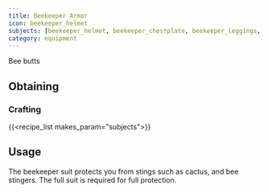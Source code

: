 ```yaml
---
title: Beekeeper Armor
icon: beekeeper_helmet
subjects: [beekeeper_helmet, beekeeper_chestplate, beekeeper_leggings, beekeeper_boots]
category: equipment
---
```


Bee butts

Obtaining
---------

### Crafting
{{<recipe_list makes_param="subjects">}}

Usage
-----
The beekeeper suit protects you from stings such as cactus, and bee stingers. The full suit is required for full protection.